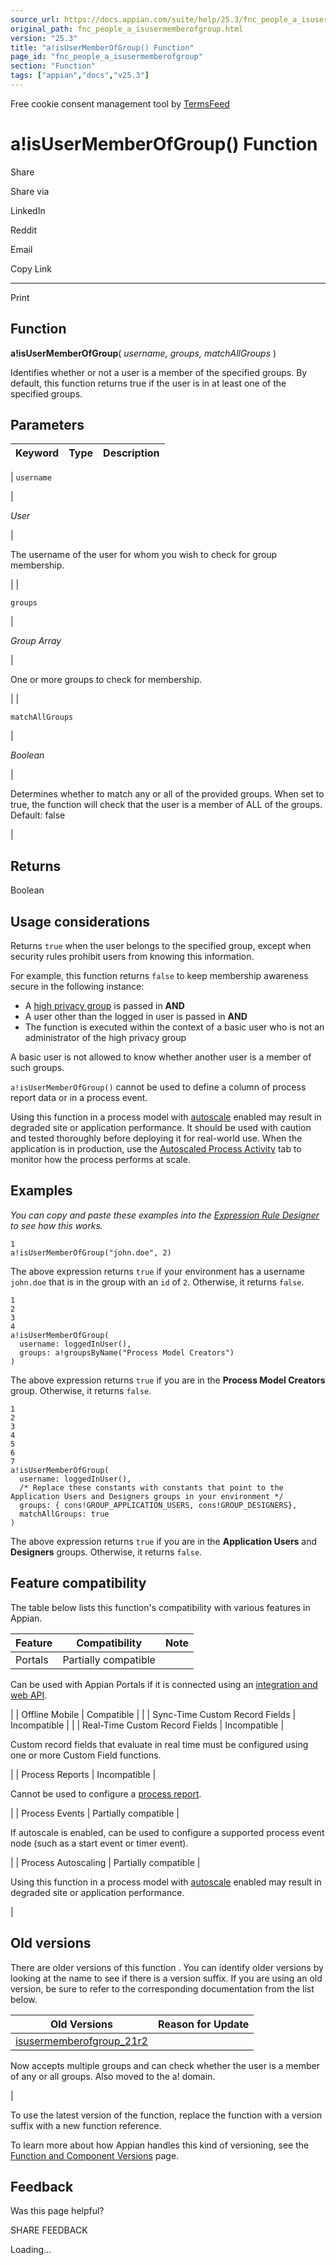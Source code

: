 ```yaml
---
source_url: https://docs.appian.com/suite/help/25.3/fnc_people_a_isusermemberofgroup.html
original_path: fnc_people_a_isusermemberofgroup.html
version: "25.3"
title: "a!isUserMemberOfGroup() Function"
page_id: "fnc_people_a_isusermemberofgroup"
section: "Function"
tags: ["appian","docs","v25.3"]
---
```



Free cookie consent management tool by [TermsFeed](https://www.termsfeed.com/)

# a!isUserMemberOfGroup() Function

Share

Share via

LinkedIn

Reddit

Email

Copy Link

* * *

Print

## Function

**a!isUserMemberOfGroup**( _username, groups, matchAllGroups_ )

Identifies whether or not a user is a member of the specified groups. By default, this function returns true if the user is in at least one of the specified groups.

## Parameters

| Keyword | Type | Description |
| --- | --- | --- |
|
`username`

 |

_User_

 |

The username of the user for whom you wish to check for group membership.

 |
|

`groups`

 |

_Group Array_

 |

One or more groups to check for membership.

 |
|

`matchAllGroups`

 |

_Boolean_

 |

Determines whether to match any or all of the provided groups. When set to true, the function will check that the user is a member of ALL of the groups. Default: false

 |

## Returns

Boolean

## Usage considerations

Returns `true` when the user belongs to the specified group, except when security rules prohibit users from knowing this information.

For example, this function returns `false` to keep membership awareness secure in the following instance:

-   A [high privacy group](Configuring_Security_for_Groups.html#group-privacy-policy) is passed in **AND**
-   A user other than the logged in user is passed in **AND**
-   The function is executed within the context of a basic user who is not an administrator of the high privacy group

A basic user is not allowed to know whether another user is a member of such groups.

`a!isUserMemberOfGroup()` cannot be used to define a column of process report data or in a process event.

Using this function in a process model with [autoscale](autoscale-processes.html) enabled may result in degraded site or application performance. It should be used with caution and tested thoroughly before deploying it for real-world use. When the application is in production, use the [Autoscaled Process Activity](monitoring-autoscaled-processes.html) tab to monitor how the process performs at scale.

## Examples

_You can copy and paste these examples into the [Expression Rule Designer](Expression_Rules.html) to see how this works._

```
1
a!isUserMemberOfGroup("john.doe", 2)
```

The above expression returns `true` if your environment has a username `john.doe` that is in the group with an `id` of `2`. Otherwise, it returns `false`.

```
1
2
3
4
a!isUserMemberOfGroup(
  username: loggedInUser(),
  groups: a!groupsByName("Process Model Creators")
)
```

The above expression returns `true` if you are in the **Process Model Creators** group. Otherwise, it returns `false`.

```
1
2
3
4
5
6
7
a!isUserMemberOfGroup(
  username: loggedInUser(),
  /* Replace these constants with constants that point to the Application Users and Designers groups in your environment */
  groups: { cons!GROUP_APPLICATION_USERS, cons!GROUP_DESIGNERS},
  matchAllGroups: true
)

```

The above expression returns `true` if you are in the **Application Users** and **Designers** groups. Otherwise, it returns `false`.

## Feature compatibility

The table below lists this function's compatibility with various features in Appian.

| Feature | Compatibility | Note |
| --- | --- | --- |
| Portals | Partially compatible |
Can be used with Appian Portals if it is connected using an [integration and web API](portals-design.html#using-partially-compatible-functions-and-objects-in-a-portal).

 |
| Offline Mobile | Compatible |  |
| Sync-Time Custom Record Fields | Incompatible |  |
| Real-Time Custom Record Fields | Incompatible |

Custom record fields that evaluate in real time must be configured using one or more Custom Field functions.

 |
| Process Reports | Incompatible |

Cannot be used to configure a [process report](Process_Reports.html).

 |
| Process Events | Partially compatible |

If autoscale is enabled, can be used to configure a supported process event node (such as a start event or timer event).

 |
| Process Autoscaling | Partially compatible |

Using this function in a process model with [autoscale](autoscale-processes.html) enabled may result in degraded site or application performance.

 |

## Old versions

There are older versions of this function . You can identify older versions by looking at the name to see if there is a version suffix. If you are using an old version, be sure to refer to the corresponding documentation from the list below.

| Old Versions | Reason for Update |
| --- | --- |
| [isusermemberofgroup\_21r2](/suite/help/25.3/fnc_people_isusermemberofgroup_21r2.html) |
Now accepts multiple groups and can check whether the user is a member of any or all groups. Also moved to the a! domain.

 |

To use the latest version of the function, replace the function with a version suffix with a new function reference.

To learn more about how Appian handles this kind of versioning, see the [Function and Component Versions](/suite/help/25.3/function_versions.html) page.

## Feedback

Was this page helpful?

SHARE FEEDBACK

Loading...